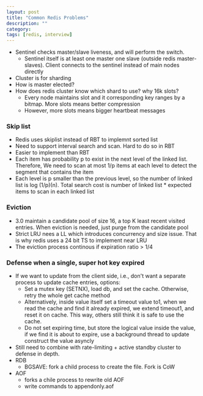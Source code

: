 ```yaml
---
layout: post
title: "Common Redis Problems"
description: ""
category: 
tags: [redis, interview]
---
```


* Sentinel checks master/slave liveness, and will perform the switch. 
  * Sentinel itself is at least one master one slave (outside redis master-slaves). Client connects to the sentinel instead of main nodes directly 
* Cluster is for sharding
* How is master elected?
* How does redis cluster know which shard to use? why 16k slots?
  * Every node maintains slot and it corresponding key ranges by a bitmap. More slots means better compression
  * However, more slots means bigger heartbeat messages

### Skip list

* Redis uses skiplist instead of RBT to implemnt sorted list
 * Need to support interval search and scan. Hard to do so in RBT
 * Easier to implement than RBT
 * Each item has probability p to exist in the next level of the linked list. Therefore, We need to scan at most 1/p items at each level to detect the segment that contains the item
 * Each level is p smaller than the previous level, so the number of linked list is log (1/p)(n). Total search cost is number of linked list * expected items to scan in each linked list

### Eviction
* 3.0 maintain a candidate pool of size 16, a top K least recent visited entries. When eviction is needed, just purge from the candidate pool
* Strict LRU nees a LL which introduces concurrency and size issue. That is why redis uses a 24 bit TS to implement near LRU
* The eviction process continous if expiration ratio > 1/4

### Defense when a single, super hot key expired

* If we want to update from the client side, i.e., don't want a separate process to update cache entries, options: 
  * Set a mutex key (SETNX), load db, and set the cache. Otherwise, retry the whole get cache method
  * Alternatively, inside value itself set a timeout value to1, when we read the cache and find it already expired, we extend timeout1, and reset it on cache. This way, others still think it is safe to use the cache.
  * Do not set expiring time, but store the logical value inside the value, if we find it is about to expire, use a background thread to update construct the value asyncly
* Still need to combine with rate-limiting + active standby cluster to defense in depth. 
* RDB
  * BGSAVE: fork a child process to create the file. Fork is CoW
* AOF 
  * forks a chile process to rewrite old AOF
  * write commands to appendonly.aof
